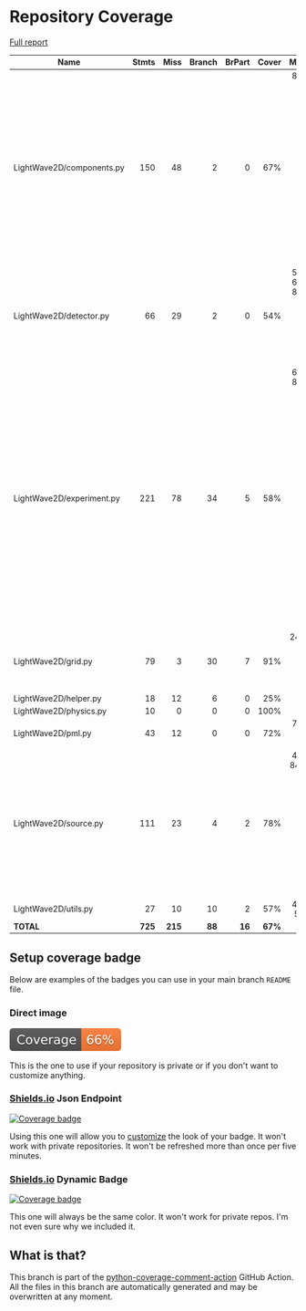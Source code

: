 # Repository Coverage

[Full report](https://htmlpreview.github.io/?https://github.com/MartinPdeS/LightWave2D/blob/python-coverage-comment-action-data/htmlcov/index.html)

| Name                      |    Stmts |     Miss |   Branch |   BrPart |   Cover |   Missing |
|-------------------------- | -------: | -------: | -------: | -------: | ------: | --------: |
| LightWave2D/components.py |      150 |       48 |        2 |        0 |     67% |86-96, 102-109, 120, 131, 142-145, 173-177, 183-186, 245, 270-277, 348-355, 384-386, 415-421 |
| LightWave2D/detector.py   |       66 |       29 |        2 |        0 |     54% |52-54, 60-62, 80-90, 96-105, 148-151, 157-161, 172 |
| LightWave2D/experiment.py |      221 |       78 |       34 |        5 |     58% |62-68, 86-93, 129, 151, 158, 165, 172, 179, 193, 207, 224, 229-230, 245, 350-384, 419-438, 478-497, 588, 612-613, 668-670, 688-690 |
| LightWave2D/grid.py       |       79 |        3 |       30 |        7 |     91% |24, 97->102, 102->107, 136, 165 |
| LightWave2D/helper.py     |       18 |       12 |        6 |        0 |     25% |      8-24 |
| LightWave2D/physics.py    |       10 |        0 |        0 |        0 |    100% |           |
| LightWave2D/pml.py        |       43 |       12 |        0 |        0 |     72% |75-79, 95-104 |
| LightWave2D/source.py     |      111 |       23 |        4 |        2 |     78% |49-55, 84, 86->89, 116-117, 140, 146, 164-166, 214, 254, 334-336, 362-364 |
| LightWave2D/utils.py      |       27 |       10 |       10 |        2 |     57% |40-47, 54-55 |
|                 **TOTAL** |  **725** |  **215** |   **88** |   **16** | **67%** |           |


## Setup coverage badge

Below are examples of the badges you can use in your main branch `README` file.

### Direct image

[![Coverage badge](https://raw.githubusercontent.com/MartinPdeS/LightWave2D/python-coverage-comment-action-data/badge.svg)](https://htmlpreview.github.io/?https://github.com/MartinPdeS/LightWave2D/blob/python-coverage-comment-action-data/htmlcov/index.html)

This is the one to use if your repository is private or if you don't want to customize anything.

### [Shields.io](https://shields.io) Json Endpoint

[![Coverage badge](https://img.shields.io/endpoint?url=https://raw.githubusercontent.com/MartinPdeS/LightWave2D/python-coverage-comment-action-data/endpoint.json)](https://htmlpreview.github.io/?https://github.com/MartinPdeS/LightWave2D/blob/python-coverage-comment-action-data/htmlcov/index.html)

Using this one will allow you to [customize](https://shields.io/endpoint) the look of your badge.
It won't work with private repositories. It won't be refreshed more than once per five minutes.

### [Shields.io](https://shields.io) Dynamic Badge

[![Coverage badge](https://img.shields.io/badge/dynamic/json?color=brightgreen&label=coverage&query=%24.message&url=https%3A%2F%2Fraw.githubusercontent.com%2FMartinPdeS%2FLightWave2D%2Fpython-coverage-comment-action-data%2Fendpoint.json)](https://htmlpreview.github.io/?https://github.com/MartinPdeS/LightWave2D/blob/python-coverage-comment-action-data/htmlcov/index.html)

This one will always be the same color. It won't work for private repos. I'm not even sure why we included it.

## What is that?

This branch is part of the
[python-coverage-comment-action](https://github.com/marketplace/actions/python-coverage-comment)
GitHub Action. All the files in this branch are automatically generated and may be
overwritten at any moment.